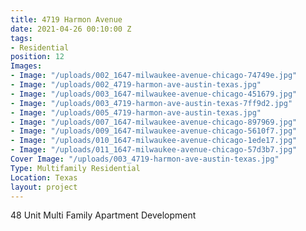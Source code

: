 ```yaml
---
title: 4719 Harmon Avenue
date: 2021-04-26 00:10:00 Z
tags:
- Residential
position: 12
Images:
- Image: "/uploads/002_1647-milwaukee-avenue-chicago-74749e.jpg"
- Image: "/uploads/002_4719-harmon-ave-austin-texas.jpg"
- Image: "/uploads/003_1647-milwaukee-avenue-chicago-451679.jpg"
- Image: "/uploads/003_4719-harmon-ave-austin-texas-7ff9d2.jpg"
- Image: "/uploads/005_4719-harmon-ave-austin-texas.jpg"
- Image: "/uploads/007_1647-milwaukee-avenue-chicago-897969.jpg"
- Image: "/uploads/009_1647-milwaukee-avenue-chicago-5610f7.jpg"
- Image: "/uploads/010_1647-milwaukee-avenue-chicago-1ede17.jpg"
- Image: "/uploads/011_1647-milwaukee-avenue-chicago-57d3b7.jpg"
Cover Image: "/uploads/003_4719-harmon-ave-austin-texas.jpg"
Type: Multifamily Residential
Location: Texas
layout: project
---
```


48 Unit Multi Family Apartment Development

